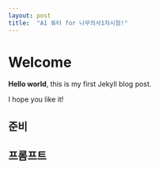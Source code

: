 ```yaml
---
layout: post
title:  "A1 튜터 for 나무의사1차시험!"
---
```


# Welcome

**Hello world**, this is my first Jekyll blog post.

I hope you like it!

## 준비

## 프롬프트
